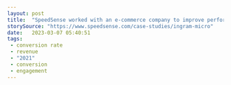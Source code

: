 ```yaml
---
layout: post
title:  "SpeedSense worked with an e-commerce company to improve performance and saw a 7.6%  increase in sitewide conversion, translating to roughly a $6 million lift in annual revenue. Mobile transactions increased by nearly 30% and sales per session increased by 16%."
storySource: "https://www.speedsense.com/case-studies/ingram-micro"
date:   2023-03-07 05:40:51
tags:
 - conversion rate
 - revenue
 - "2021"
 - conversion
 - engagement
---
```


